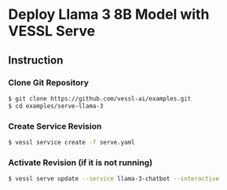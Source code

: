 # Deploy Llama 3 8B Model with VESSL Serve
## Instruction
### Clone Git Repository
```sh
$ git clone https://github.com/vessl-ai/examples.git
$ cd examples/serve-llama-3
```
### Create Service Revision
```sh
$ vessl service create -f serve.yaml
```
### Activate Revision (if it is not running)
```sh
$ vessl serve update --service llama-3-chatbot --interactive
```
